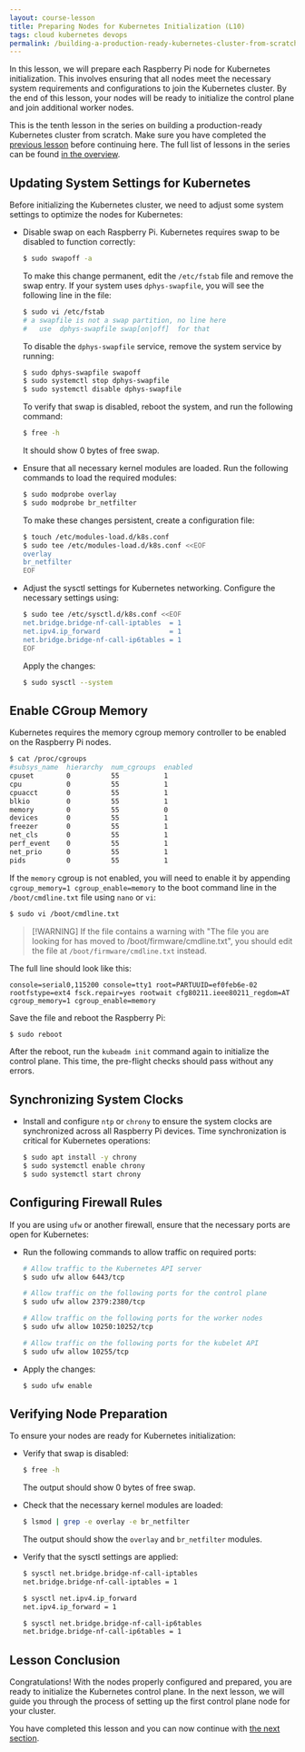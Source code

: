 ```yaml
---
layout: course-lesson
title: Preparing Nodes for Kubernetes Initialization (L10)
tags: cloud kubernetes devops
permalink: /building-a-production-ready-kubernetes-cluster-from-scratch/lesson-10
---
```


In this lesson, we will prepare each Raspberry Pi node for Kubernetes
initialization. This involves ensuring that all nodes meet the necessary system
requirements and configurations to join the Kubernetes cluster. By the end of
this lesson, your nodes will be ready to initialize the control plane and join
additional worker nodes.

This is the tenth lesson in the series on building a production-ready Kubernetes
cluster from scratch. Make sure you have completed the
[previous lesson](/building-a-production-ready-kubernetes-cluster-from-scratch/lesson-9)
before continuing here. The full list of lessons in the series can be found
[in the overview](/building-a-production-ready-kubernetes-cluster-from-scratch).

## Updating System Settings for Kubernetes

Before initializing the Kubernetes cluster, we need to adjust some system
settings to optimize the nodes for Kubernetes:

- Disable swap on each Raspberry Pi. Kubernetes requires swap to be disabled to
  function correctly:

  ```bash
  $ sudo swapoff -a
  ```

  To make this change permanent, edit the `/etc/fstab` file and remove the swap
  entry. If your system uses `dphys-swapfile`, you will see the following line
  in the file:

  ```bash
  $ sudo vi /etc/fstab
  # a swapfile is not a swap partition, no line here
  #   use  dphys-swapfile swap[on|off]  for that
  ```

  To disable the `dphys-swapfile` service, remove the system service by running:

  ```bash
  $ sudo dphys-swapfile swapoff
  $ sudo systemctl stop dphys-swapfile
  $ sudo systemctl disable dphys-swapfile
  ```

  To verify that swap is disabled, reboot the system, and run the following
  command:

  ```bash
  $ free -h
  ```

  It should show 0 bytes of free swap.

- Ensure that all necessary kernel modules are loaded. Run the following
  commands to load the required modules:

  ```bash
  $ sudo modprobe overlay
  $ sudo modprobe br_netfilter
  ```

  To make these changes persistent, create a configuration file:

  ```bash
  $ touch /etc/modules-load.d/k8s.conf
  $ sudo tee /etc/modules-load.d/k8s.conf <<EOF
  overlay
  br_netfilter
  EOF
  ```

- Adjust the sysctl settings for Kubernetes networking. Configure the necessary
  settings using:

  ```bash
  $ sudo tee /etc/sysctl.d/k8s.conf <<EOF
  net.bridge.bridge-nf-call-iptables  = 1
  net.ipv4.ip_forward                 = 1
  net.bridge.bridge-nf-call-ip6tables = 1
  EOF
  ```

  Apply the changes:

  ```bash
  $ sudo sysctl --system
  ```

## Enable CGroup Memory

Kubernetes requires the memory cgroup memory controller to be enabled on the
Raspberry Pi nodes.

```bash
$ cat /proc/cgroups
#subsys_name  hierarchy  num_cgroups  enabled
cpuset        0          55           1
cpu           0          55           1
cpuacct       0          55           1
blkio         0          55           1
memory        0          55           0
devices       0          55           1
freezer       0          55           1
net_cls       0          55           1
perf_event    0          55           1
net_prio      0          55           1
pids          0          55           1
```

If the `memory` cgroup is not enabled, you will need to enable it by appending
`cgroup_memory=1 cgroup_enable=memory` to the boot command line in the
`/boot/cmdline.txt` file using `nano` or `vi`:

```bash
$ sudo vi /boot/cmdline.txt
```

> [!WARNING] If the file contains a warning with "The file you are looking for
> has moved to /boot/firmware/cmdline.txt", you should edit the file at
> `/boot/firmware/cmdline.txt` instead.

The full line should look like this:

```
console=serial0,115200 console=tty1 root=PARTUUID=ef0feb6e-02 rootfstype=ext4 fsck.repair=yes rootwait cfg80211.ieee80211_regdom=AT cgroup_memory=1 cgroup_enable=memory
```

Save the file and reboot the Raspberry Pi:

```bash
$ sudo reboot
```

After the reboot, run the `kubeadm init` command again to initialize the control
plane. This time, the pre-flight checks should pass without any errors.

## Synchronizing System Clocks

- Install and configure `ntp` or `chrony` to ensure the system clocks are
  synchronized across all Raspberry Pi devices. Time synchronization is critical
  for Kubernetes operations:

  ```bash
  $ sudo apt install -y chrony
  $ sudo systemctl enable chrony
  $ sudo systemctl start chrony
  ```

## Configuring Firewall Rules

If you are using `ufw` or another firewall, ensure that the necessary ports are
open for Kubernetes:

- Run the following commands to allow traffic on required ports:

  ```bash
  # Allow traffic to the Kubernetes API server
  $ sudo ufw allow 6443/tcp

  # Allow traffic on the following ports for the control plane
  $ sudo ufw allow 2379:2380/tcp

  # Allow traffic on the following ports for the worker nodes
  $ sudo ufw allow 10250:10252/tcp

  # Allow traffic on the following ports for the kubelet API
  $ sudo ufw allow 10255/tcp
  ```

- Apply the changes:

  ```bash
  $ sudo ufw enable
  ```

## Verifying Node Preparation

To ensure your nodes are ready for Kubernetes initialization:

- Verify that swap is disabled:

  ```bash
  $ free -h
  ```

  The output should show 0 bytes of free swap.

- Check that the necessary kernel modules are loaded:

  ```bash
  $ lsmod | grep -e overlay -e br_netfilter
  ```

  The output should show the `overlay` and `br_netfilter` modules.

- Verify that the sysctl settings are applied:

  ```bash
  $ sysctl net.bridge.bridge-nf-call-iptables
  net.bridge.bridge-nf-call-iptables = 1

  $ sysctl net.ipv4.ip_forward
  net.ipv4.ip_forward = 1

  $ sysctl net.bridge.bridge-nf-call-ip6tables
  net.bridge.bridge-nf-call-ip6tables = 1
  ```

## Lesson Conclusion

Congratulations! With the nodes properly configured and prepared, you are ready
to initialize the Kubernetes control plane. In the next lesson, we will guide
you through the process of setting up the first control plane node for your
cluster.

You have completed this lesson and you can now continue with
[the next section](/building-a-production-ready-kubernetes-cluster-from-scratch/section-4).
